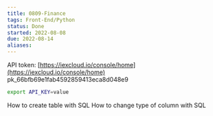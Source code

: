 ```yaml
---
title: 0809-Finance
tags: Front-End/Python
status: Done
started: 2022-08-08
due: 2022-08-14
aliases: 
---
```

API token: [https://iexcloud.io/console/home](https://iexcloud.io/console/home)
pk_66bfb69e1fab4592859413eca8d048e9

```bash
export API_KEY=value
```

How to create table with SQL
How to change type of column with SQL
